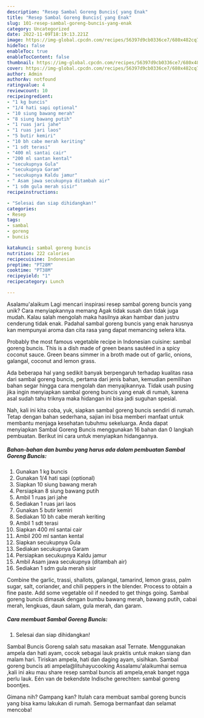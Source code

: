 ```yaml
---
description: "Resep Sambal Goreng Buncis{ yang Enak"
title: "Resep Sambal Goreng Buncis{ yang Enak"
slug: 101-resep-sambal-goreng-buncis-yang-enak
category: Uncategorized
date: 2022-11-09T18:19:13.221Z
image: https://img-global.cpcdn.com/recipes/56397d9cb0336ce7/680x482cq70/sambal-goreng-buncis-foto-resep-utama.jpg
hideToc: false
enableToc: true
enableTocContent: false
thumbnail: https://img-global.cpcdn.com/recipes/56397d9cb0336ce7/680x482cq70/sambal-goreng-buncis-foto-resep-utama.jpg
cover: https://img-global.cpcdn.com/recipes/56397d9cb0336ce7/680x482cq70/sambal-goreng-buncis-foto-resep-utama.jpg
author: Admin
authorAv: notfound
ratingvalue: 4
reviewcount: 10
recipeingredient:
- "1 kg buncis"
- "1/4 hati sapi optional"
- "10 siung bawang merah"
- "8 siung bawang putih"
- "1 ruas jari jahe"
- "1 ruas jari laos"
- "5 butir kemiri"
- "10 bh cabe merah keriting"
- "1 sdt terasi"
- "400 ml santai cair"
- "200 ml santan kental"
- "secukupnya Gula"
- "secukupnya Garam"
- "secukupnya Kaldu jamur"
- " Asam jawa secukupnya ditambah air"
- "1 sdm gula merah sisir"
recipeinstructions:

- "Selesai dan siap dihidangkan!"
categories:
- Resep
tags:
- sambal
- goreng
- buncis

katakunci: sambal goreng buncis 
nutrition: 222 calories
recipecuisine: Indonesian
preptime: "PT28M"
cooktime: "PT38M"
recipeyield: "1"
recipecategory: Lunch

---
```



Asalamu'alaikum Lagi mencari inspirasi resep sambal goreng buncis yang unik? Cara menyiapkannya memang Agak tidak susah dan tidak juga mudah. Kalau salah mengolah maka hasilnya akan hambar dan justru cenderung tidak enak. Padahal sambal goreng buncis yang enak harusnya kan mempunyai aroma dan cita rasa yang dapat memancing selera kita.


Probably the most famous vegetable recipe in Indonesian cuisine: sambal goreng buncis. This is a dish made of green beans sautéed in a spicy coconut sauce. Green beans simmer in a broth made out of garlic, onions, galangal, coconut and lemon grass.

Ada beberapa hal yang sedikit banyak berpengaruh terhadap kualitas rasa dari sambal goreng buncis, pertama dari jenis bahan, kemudian pemilihan bahan segar hingga cara mengolah dan menyajikannya. Tidak usah pusing jika ingin menyiapkan sambal goreng buncis yang enak di rumah, karena asal sudah tahu triknya maka hidangan ini bisa jadi suguhan spesial.


Nah, kali ini kita coba, yuk, siapkan sambal goreng buncis sendiri di rumah. Tetap dengan bahan sederhana, sajian ini bisa memberi manfaat untuk membantu menjaga kesehatan tubuhmu sekeluarga. Anda dapat menyiapkan Sambal Goreng Buncis menggunakan 16 bahan dan 0 langkah pembuatan. Berikut ini cara untuk menyiapkan hidangannya.

<!--inarticleads1-->

##### Bahan-bahan dan bumbu yang harus ada dalam pembuatan Sambal Goreng Buncis:

1. Gunakan 1 kg buncis
1. Gunakan 1/4 hati sapi (optional)
1. Siapkan 10 siung bawang merah
1. Persiapkan 8 siung bawang putih
1. Ambil 1 ruas jari jahe
1. Sediakan 1 ruas jari laos
1. Gunakan 5 butir kemiri
1. Sediakan 10 bh cabe merah keriting
1. Ambil 1 sdt terasi
1. Siapkan 400 ml santai cair
1. Ambil 200 ml santan kental
1. Siapkan secukupnya Gula
1. Sediakan secukupnya Garam
1. Persiapkan secukupnya Kaldu jamur
1. Ambil  Asam jawa secukupnya (ditambah air)
1. Sediakan 1 sdm gula merah sisir


Combine the garlic, trassi, shallots, galangal, tamarind, lemon grass, palm sugar, salt, coriander, and chili peppers in the blender. Process to obtain a fine paste. Add some vegetable oil if needed to get things going. Sambal goreng buncis dimasak dengan bumbu bawang merah, bawang putih, cabai merah, lengkuas, daun salam, gula merah, dan garam. 

<!--inarticleads2-->

##### Cara membuat Sambal Goreng Buncis:


1. Selesai dan siap dihidangkan!

Sambal Buncis Goreng salah satu masakan asal Ternate. Menggunakan ampela dan hati ayam, cocok sebagai lauk praktis untuk makan siang dan malam hari. Tiriskan ampela, hati dan daging ayam, sisihkan. Sambal goreng buncis ati ampela@lituhayucooking Assalamu&#39;alaikumhai semua ,kali ini aku mau share resep sambal buncis ati ampela,enak banget ngga perlu lauk. Eén van de bekendste Indische gerechten: sambal goreng boontjes. 

Gimana nih? Gampang kan? Itulah cara membuat sambal goreng buncis yang bisa kamu lakukan di rumah. Semoga bermanfaat dan selamat mencoba!
